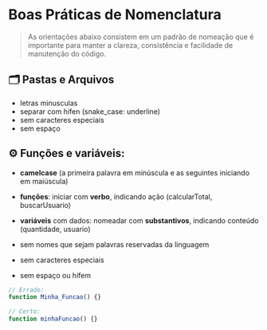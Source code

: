 
# Boas Práticas de Nomenclatura

> As orientações abaixo consistem em um padrão de nomeação que é importante para manter a clareza, consistência e facilidade de manutenção do código.

## 🗂️ Pastas e Arquivos

- letras minusculas
- separar com hífen (snake_case: underline)
- sem caracteres especiais
- sem espaço

## ⚙️ Funções e variáveis: 

- **camelcase** (a primeira palavra em minúscula e as seguintes iniciando em maiúscula)
- **funções**: iniciar com **verbo**, indicando ação (calcularTotal, buscarUsuario)
- **variáveis** com dados: nomeadar com **substantivos**, indicando conteúdo (quantidade, usuario)

- sem nomes que sejam palavras reservadas da linguagem
- sem caracteres especiais
- sem espaço ou hífem

```javascript
// Errado:
function Minha_Funcao() {}

// Certo:
function minhaFuncao() {}
```

